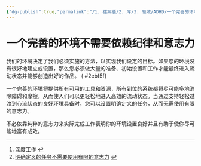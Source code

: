 ```yaml
---
{"dg-publish":true,"permalink":"/1. 檔案櫃/2. 库/3. 领域/ADHD/一个完善的环境不需要依赖纪律和意志力/","created":"2023-04-16T23:13:14.639+08:00","updated":"2023-06-07T13:38:04.085+08:00"}
---
```


# 一个完善的环境不需要依赖纪律和意志力


我们的环境决定了我们必须实施的方法，以实现我们设定的目标。如果您的环境没有很好地建立或设置，那么您必须做大量的准备、初始设置和工作才能最终进入流动状态并能够创造出好的作品。
{ #2ebf5f}


一个完善的环境将提供所有可用的工具和资源，所有到位的系统都将尽可能多地消除障碍和摩擦，从而使人们可以更轻松地进入高效的流动状态。当通过支持轻松过渡到心流状态的良好环境具备时，您可以设置明确定义的任务，从而无需使用有限的意志力。

不必依靠纯粹的意志力来实际完成工作表明你的环境设置良好并且有助于使你尽可能地富有成效。

___

1.  [深度工作](https://publish.obsidian.md/bryan-jenks/Z/Deep+Work) [↩︎](https://publish.obsidian.md/#fnref-1-58f82c92d26638bb)
2.  [明确定义的任务不需要使用有限的意志力](https://publish.obsidian.md/bryan-jenks/Z/Well+defined+tasks+negate+the+need+for+the+use+of+the+limited+supply+of+will+power) [↩︎](https://publish.obsidian.md/#fnref-2-58f82c92d26638bb)

